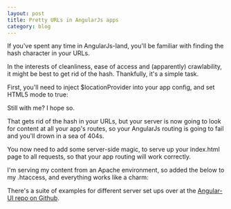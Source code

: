 ```yaml
---
layout: post
title: Pretty URLs in AngularJs apps
category: blog
---
```


If you've spent any time in AngularJs-land, you'll be familiar with finding the hash character in your URLs.

In the interests of cleanliness, ease of access and (apparently) crawlability, it might be best to get rid of the hash. Thankfully, it's a simple task.

First, you'll need to inject $locationProvider into your app config, and set HTML5 mode to true:

Still with me? I hope so.

That gets rid of the hash in your URLs, but your server is now going to look for content at all your app's routes, so your AngularJs routing is going to fail and you'll drown in a sea of 404s.

You now need to add some server-side magic, to serve up your index.html page to all requests, so that your app routing will work correctly.

I'm serving my content from an Apache environment, so added the below to my .htaccess, and everything works like a charm:

There's a suite of examples for different server set ups over at the [Angular-UI repo on Github](https://github.com/angular-ui/ui-router/wiki/Frequently-Asked-Questions#how-to-configure-your-server-to-work-with-html5mode).
